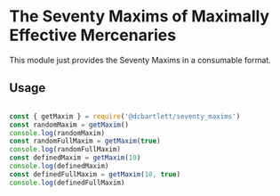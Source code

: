 # The Seventy Maxims of Maximally Effective Mercenaries

This module just provides the Seventy Maxims in a consumable format.

## Usage

```javascript

const { getMaxim } = require('@dcbartlett/seventy_maxims')
const randomMaxim = getMaxim()
console.log(randomMaxim)
const randomFullMaxim = getMaxim(true)
console.log(randomFullMaxim)
const definedMaxim = getMaxim(10)
console.log(definedMaxim)
const definedFullMaxim = getMaxim(10, true)
console.log(definedFullMaxim)

```